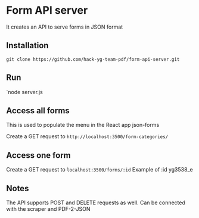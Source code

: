 # Form API server
It creates an API to serve forms in JSON format
## Installation
`git clone https://github.com/hack-yg-team-pdf/form-api-server.git`
## Run
`node server.js
## Access all forms
This is used to populate the menu in the React app json-forms

Create a GET request to 
`http://localhost:3500/form-categories/`
## Access one form
Create a GET request to 
`localhost:3500/forms/:id`
Example of :id yg3538_e

## Notes
The API supports POST and DELETE requests as well. Can be connected with the scraper and PDF-2-JSON
